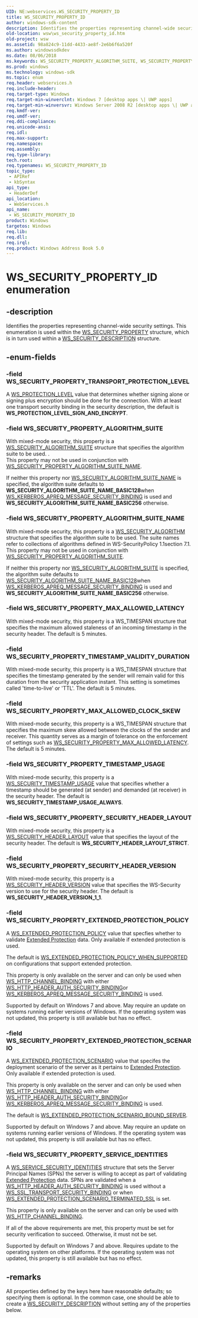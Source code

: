 ```yaml
---
UID: NE:webservices.WS_SECURITY_PROPERTY_ID
title: WS_SECURITY_PROPERTY_ID
author: windows-sdk-content
description: Identifies the properties representing channel-wide security settings. This enumeration is used within the WS_SECURITY_PROPERTY structure, which is in turn used within a WS_SECURITY_DESCRIPTION structure.
old-location: wsw\ws_security_property_id.htm
old-project: wsw
ms.assetid: 98a824c9-11dd-4433-ae8f-2e6b6f6a520f
ms.author: windowssdkdev
ms.date: 08/06/2018
ms.keywords: WS_SECURITY_PROPERTY_ALGORITHM_SUITE, WS_SECURITY_PROPERTY_ALGORITHM_SUITE_NAME, WS_SECURITY_PROPERTY_EXTENDED_PROTECTION_POLICY, WS_SECURITY_PROPERTY_EXTENDED_PROTECTION_SCENARIO, WS_SECURITY_PROPERTY_ID, WS_SECURITY_PROPERTY_ID enumeration [Web Services for Windows], WS_SECURITY_PROPERTY_MAX_ALLOWED_CLOCK_SKEW, WS_SECURITY_PROPERTY_MAX_ALLOWED_LATENCY, WS_SECURITY_PROPERTY_SECURITY_HEADER_LAYOUT, WS_SECURITY_PROPERTY_SECURITY_HEADER_VERSION, WS_SECURITY_PROPERTY_SERVICE_IDENTITIES, WS_SECURITY_PROPERTY_TIMESTAMP_USAGE, WS_SECURITY_PROPERTY_TIMESTAMP_VALIDITY_DURATION, WS_SECURITY_PROPERTY_TRANSPORT_PROTECTION_LEVEL, webservices/WS_SECURITY_PROPERTY_ALGORITHM_SUITE, webservices/WS_SECURITY_PROPERTY_ALGORITHM_SUITE_NAME, webservices/WS_SECURITY_PROPERTY_EXTENDED_PROTECTION_POLICY, webservices/WS_SECURITY_PROPERTY_EXTENDED_PROTECTION_SCENARIO, webservices/WS_SECURITY_PROPERTY_ID, webservices/WS_SECURITY_PROPERTY_MAX_ALLOWED_CLOCK_SKEW, webservices/WS_SECURITY_PROPERTY_MAX_ALLOWED_LATENCY, webservices/WS_SECURITY_PROPERTY_SECURITY_HEADER_LAYOUT, webservices/WS_SECURITY_PROPERTY_SECURITY_HEADER_VERSION, webservices/WS_SECURITY_PROPERTY_SERVICE_IDENTITIES, webservices/WS_SECURITY_PROPERTY_TIMESTAMP_USAGE, webservices/WS_SECURITY_PROPERTY_TIMESTAMP_VALIDITY_DURATION, webservices/WS_SECURITY_PROPERTY_TRANSPORT_PROTECTION_LEVEL, wsw.ws_security_property_id
ms.prod: windows
ms.technology: windows-sdk
ms.topic: enum
req.header: webservices.h
req.include-header: 
req.target-type: Windows
req.target-min-winverclnt: Windows 7 [desktop apps \| UWP apps]
req.target-min-winversvr: Windows Server 2008 R2 [desktop apps \| UWP apps]
req.kmdf-ver: 
req.umdf-ver: 
req.ddi-compliance: 
req.unicode-ansi: 
req.idl: 
req.max-support: 
req.namespace: 
req.assembly: 
req.type-library: 
tech.root: 
req.typenames: WS_SECURITY_PROPERTY_ID
topic_type:
 - APIRef
 - kbSyntax
api_type:
 - HeaderDef
api_location:
 - WebServices.h
api_name:
 - WS_SECURITY_PROPERTY_ID
product: Windows
targetos: Windows
req.lib: 
req.dll: 
req.irql: 
req.product: Windows Address Book 5.0
---
```


# WS_SECURITY_PROPERTY_ID enumeration


## -description


Identifies the properties representing channel-wide security settings.  This enumeration is used within the <a href="https://msdn.microsoft.com/676079cd-6ca8-486b-9604-172423210ad5">WS_SECURITY_PROPERTY</a> structure, which is in turn used within a <a href="https://msdn.microsoft.com/b9490f00-877c-4d9f-b361-eaca343cdee0">WS_SECURITY_DESCRIPTION</a> structure.
      


## -enum-fields




### -field WS_SECURITY_PROPERTY_TRANSPORT_PROTECTION_LEVEL

A <a href="https://msdn.microsoft.com/2b673728-1050-4005-bbb6-64b81ec19174">WS_PROTECTION_LEVEL</a> value that determines whether signing alone or
          signing plus encryption should be done for the connection.  With at
          least one transport security binding in the security description, the
          default is <b>WS_PROTECTION_LEVEL_SIGN_AND_ENCRYPT</b>.
        


### -field WS_SECURITY_PROPERTY_ALGORITHM_SUITE

With mixed-mode security, this property is a <a href="https://msdn.microsoft.com/aa2bb951-47ba-4241-b29a-2f54b92da4cb">WS_SECURITY_ALGORITHM_SUITE</a> structure that specifies the algorithm suite to be used. .          
          This property may not be used in conjunction with <a href="https://msdn.microsoft.com/98a824c9-11dd-4433-ae8f-2e6b6f6a520f">WS_SECURITY_PROPERTY_ALGORITHM_SUITE_NAME</a>.
        

If neither this property nor <a href="https://msdn.microsoft.com/cd7116d2-86f6-475e-a55d-050c7e02172d">WS_SECURITY_ALGORITHM_SUITE_NAME</a> is specified, the algorithm
          suite defaults to <b>WS_SECURITY_ALGORITHM_SUITE_NAME_BASIC128</b>when <a href="https://msdn.microsoft.com/03127248-f5cc-44da-9c3d-abf016dd6bb2">WS_KERBEROS_APREQ_MESSAGE_SECURITY_BINDING</a> is used and 
          <b>WS_SECURITY_ALGORITHM_SUITE_NAME_BASIC256</b> otherwise.
        


### -field WS_SECURITY_PROPERTY_ALGORITHM_SUITE_NAME

With mixed-mode security, this property is a  <a href="https://msdn.microsoft.com/aa2bb951-47ba-4241-b29a-2f54b92da4cb">WS_SECURITY_ALGORITHM</a> structure that specifies the algorithm suite to be used. The suite names
          refer to collections of algorithms defined 
          in WS-SecurityPolicy 1.1section 7.1.           
          This property may not be used in conjunction with <a href="https://msdn.microsoft.com/98a824c9-11dd-4433-ae8f-2e6b6f6a520f">WS_SECURITY_PROPERTY_ALGORITHM_SUITE</a>.
        

If neither this property nor <a href="https://msdn.microsoft.com/aa2bb951-47ba-4241-b29a-2f54b92da4cb">WS_SECURITY_ALGORITHM_SUITE</a> is specified, the algorithm
          suite defaults to <a href="https://msdn.microsoft.com/cd7116d2-86f6-475e-a55d-050c7e02172d">WS_SECURITY_ALGORITHM_SUITE_NAME_BASIC128</a>when <a href="https://msdn.microsoft.com/03127248-f5cc-44da-9c3d-abf016dd6bb2">WS_KERBEROS_APREQ_MESSAGE_SECURITY_BINDING</a> is used and 
          <b>WS_SECURITY_ALGORITHM_SUITE_NAME_BASIC256</b> otherwise.
        


### -field WS_SECURITY_PROPERTY_MAX_ALLOWED_LATENCY

With mixed-mode security, this property is a WS_TIMESPAN structure that specifies the maximum allowed staleness of
          an incoming timestamp in the security header. The default is 5 minutes.
        


### -field WS_SECURITY_PROPERTY_TIMESTAMP_VALIDITY_DURATION

With mixed-mode security, this property is a WS_TIMESPAN structure that specifies the timestamp generated by the
          sender will remain valid for this duration from the security
          application instant.  This setting is sometimes called 'time-to-live'
          or 'TTL'. The default is 5 minutes.
        


### -field WS_SECURITY_PROPERTY_MAX_ALLOWED_CLOCK_SKEW

With mixed-mode security, this property is a WS_TIMESPAN structure that specifies the maximum skew allowed between
          the clocks of the sender and receiver.  This quantity serves as a
          margin of tolerance on the enforcement of settings such as <a href="https://msdn.microsoft.com/98a824c9-11dd-4433-ae8f-2e6b6f6a520f">WS_SECURITY_PROPERTY_MAX_ALLOWED_LATENCY</a>.  
          The default is 5 minutes.
        


### -field WS_SECURITY_PROPERTY_TIMESTAMP_USAGE

With mixed-mode security, this property is a <a href="https://msdn.microsoft.com/72e2a404-7988-40b8-b9ec-f9b9b3d767c1">WS_SECURITY_TIMESTAMP_USAGE</a> value that specifies whether a timestamp should be
          generated (at sender) and demanded (at receiver) in the security
          header.  The default is <b>WS_SECURITY_TIMESTAMP_USAGE_ALWAYS</b>.
        


### -field WS_SECURITY_PROPERTY_SECURITY_HEADER_LAYOUT

With mixed-mode security, this property is a <a href="https://msdn.microsoft.com/a3090e6f-1f80-4d67-b7d7-1165486dcc66">WS_SECURITY_HEADER_LAYOUT</a> value that specifies the layout of the security
          header.  The default is <b>WS_SECURITY_HEADER_LAYOUT_STRICT</b>.
        


### -field WS_SECURITY_PROPERTY_SECURITY_HEADER_VERSION

With mixed-mode security, this property is a <a href="https://msdn.microsoft.com/27093dc0-f4aa-4602-a51c-76633358792a">WS_SECURITY_HEADER_VERSION</a> value that specifies the WS-Security version to use
          for the security header.  The default is <b>WS_SECURITY_HEADER_VERSION_1_1</b>.
        


### -field WS_SECURITY_PROPERTY_EXTENDED_PROTECTION_POLICY

A <a href="https://msdn.microsoft.com/ee3685b1-0ffe-410e-a6fc-b31ed8d25b26">WS_EXTENDED_PROTECTION_POLICY</a> value that specfies whether to validate <a href="https://msdn.microsoft.com/35e48846-05e5-4db9-a3b5-098b62815b66">Extended Protection</a> data. Only available if extended protection is used.
              

The default is <a href="https://msdn.microsoft.com/ee3685b1-0ffe-410e-a6fc-b31ed8d25b26">WS_EXTENDED_PROTECTION_POLICY_WHEN_SUPPORTED</a> on configurations that support extended protection.

This property is only available on the server and can only be used when <a href="https://msdn.microsoft.com/554cc239-feab-4262-9821-6478a3d93ffc">WS_HTTP_CHANNEL_BINDING</a> with either <a href="https://msdn.microsoft.com/c6ca6760-a927-470f-9785-7500d1711902">WS_HTTP_HEADER_AUTH_SECURITY_BINDING</a>or <a href="https://msdn.microsoft.com/03127248-f5cc-44da-9c3d-abf016dd6bb2">WS_KERBEROS_APREQ_MESSAGE_SECURITY_BINDING</a> is used.
              

Supported by default on Windows 7 and above. May require an update on systems running earlier versions of Windows. If the operating system was not updated,
                  this property is still available but has no effect.
              


### -field WS_SECURITY_PROPERTY_EXTENDED_PROTECTION_SCENARIO

A <a href="https://msdn.microsoft.com/bd4a41aa-10bc-445c-9664-49f284881bf8">WS_EXTENDED_PROTECTION_SCENARIO</a> value that specifes the deployment scenario of the server as it pertains to <a href="https://msdn.microsoft.com/35e48846-05e5-4db9-a3b5-098b62815b66">Extended Protection</a>. Only available if extended protection is used.
              

This property is only available on the server and can only be used when <a href="https://msdn.microsoft.com/554cc239-feab-4262-9821-6478a3d93ffc">WS_HTTP_CHANNEL_BINDING</a> with either <a href="https://msdn.microsoft.com/c6ca6760-a927-470f-9785-7500d1711902">WS_HTTP_HEADER_AUTH_SECURITY_BINDING</a>or <a href="https://msdn.microsoft.com/03127248-f5cc-44da-9c3d-abf016dd6bb2">WS_KERBEROS_APREQ_MESSAGE_SECURITY_BINDING</a> is used.
              

The default is <a href="https://msdn.microsoft.com/bd4a41aa-10bc-445c-9664-49f284881bf8">WS_EXTENDED_PROTECTION_SCENARIO_BOUND_SERVER</a>.

Supported by default on Windows 7 and above. May require an update on systems running earlier versions of Windows. If the operating system was not updated,
                  this property is still available but has no effect.
              


### -field WS_SECURITY_PROPERTY_SERVICE_IDENTITIES

A <a href="https://msdn.microsoft.com/d38f0efd-2570-4db1-b4f7-113a45fe4449">WS_SERVICE_SECURITY_IDENTITIES</a> structure that sets the Server Principal Names (SPNs) the server is willing to accept as part of validating <a href="https://msdn.microsoft.com/35e48846-05e5-4db9-a3b5-098b62815b66">Extended Protection</a> data.
                  SPNs are validated when a <a href="https://msdn.microsoft.com/c6ca6760-a927-470f-9785-7500d1711902">WS_HTTP_HEADER_AUTH_SECURITY_BINDING</a> is used 
                  without a <a href="https://msdn.microsoft.com/078efc1d-a1bc-4035-919c-f927a8ceb8e6">WS_SSL_TRANSPORT_SECURITY_BINDING</a> or when <a href="https://msdn.microsoft.com/bd4a41aa-10bc-445c-9664-49f284881bf8">WS_EXTENDED_PROTECTION_SCENARIO_TERMINATED_SSL</a> is set.
              

This property is only available on the server and can only be used with <a href="https://msdn.microsoft.com/554cc239-feab-4262-9821-6478a3d93ffc">WS_HTTP_CHANNEL_BINDING</a>.
              

If all of the above requirements are met, this property must be set for security verification to succeed. Otherwise, it must not be set.
              

Supported by default on Windows 7 and above. Requires update to the operating system on other platforms. If the operating system was not updated,
                  this property is still available but has no effect.
              


## -remarks



All properties defined by the keys here have reasonable defaults; so
        specifying them is optional.  In the common case, one should be able
        to create a <a href="https://msdn.microsoft.com/b9490f00-877c-4d9f-b361-eaca343cdee0">WS_SECURITY_DESCRIPTION</a> without setting any of
        the properties below.
      



